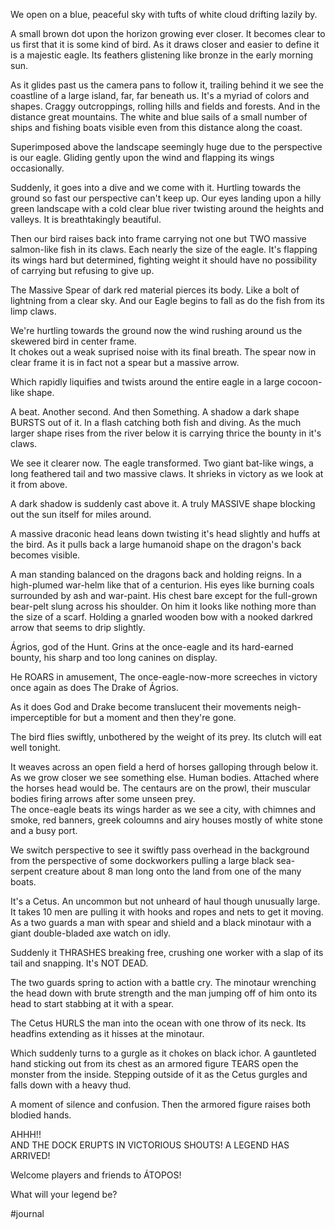We open on a blue, peaceful sky with tufts of white cloud drifting lazily by.  
  
A small brown dot upon the horizon growing ever closer. It becomes clear to us first that it is some kind of bird. As it draws closer and easier to define it is a majestic eagle. Its feathers glistening like bronze in the early morning sun.  
  
As it glides past us the camera pans to follow it, trailing behind it we see the coastline of a large island, far, far beneath us. It's a myriad of colors and shapes. Craggy outcroppings, rolling hills and fields and forests. And in the distance great mountains. The white and blue sails of a small number of ships and fishing boats visible even from this distance along the coast.  
  
Superimposed above the landscape seemingly huge due to the perspective is our eagle. Gliding gently upon the wind and flapping its wings occasionally.  
  
Suddenly, it goes into a dive and we come with it. Hurtling towards the ground so fast our perspective can't keep up. Our eyes landing upon a hilly green landscape with a cold clear blue river twisting around the heights and valleys. It is breathtakingly beautiful.  
  
Then our bird raises back into frame carrying not one but TWO massive salmon-like fish in its claws. Each nearly the size of the eagle. It's flapping its wings hard but determined, fighting weight it should have no possibility of carrying but refusing to give up.  
  
The Massive Spear of dark red material pierces its body. Like a bolt of lightning from a clear sky. And our Eagle begins to fall as do the fish from its limp claws.  
  
We're hurtling towards the ground now the wind rushing around us the skewered bird in center frame.  
It chokes out a weak suprised noise with its final breath. The spear now in clear frame it is in fact not a spear but a massive arrow.  
  
Which rapidly liquifies and twists around the entire eagle in a large cocoon-like shape.  
  
A beat. Another second. And then Something. A shadow a dark shape BURSTS out of it. In a flash catching both fish and diving. As the much larger shape rises from the river below it is carrying thrice the bounty in it's claws.  
  
We see it clearer now. The eagle transformed. Two giant bat-like wings, a long feathered tail and two massive claws. It shrieks in victory as we look at it from above.  
  
A dark shadow is suddenly cast above it. A truly MASSIVE shape blocking out the sun itself for miles around.  
  
A massive draconic head leans down twisting it's head slightly and huffs at the bird. As it pulls back a large humanoid shape on the dragon's back becomes visible.  
  
A man standing balanced on the dragons back and holding reigns. In a high-plumed war-helm like that of a centurion. His eyes like burning coals surrounded by ash and war-paint. His chest bare except for the full-grown bear-pelt slung across his shoulder. On him it looks like nothing more than the size of a scarf. Holding a gnarled wooden bow with a nooked darkred arrow that seems to drip slightly.  
  
Ágrios, god of the Hunt. Grins at the once-eagle and its hard-earned bounty, his sharp and too long canines on display.  
  
He ROARS in amusement, The once-eagle-now-more screeches in victory once again as does The Drake of Ágrios.  
  
As it does God and Drake become translucent their movements neigh-imperceptible for but a moment and then they're gone.  
  
The bird flies swiftly, unbothered by the weight of its prey. Its clutch will eat well tonight.  
  
It weaves across an open field a herd of horses galloping through below it. As we grow closer we see something else. Human bodies. Attached where the horses head would be. The centaurs are on the prowl, their muscular bodies firing arrows after some unseen prey.  
The once-eagle beats its wings harder as we see a city, with chimnes and smoke, red banners, greek coloumns and airy houses mostly of white stone and a busy port.  
  
We switch perspective to see it swiftly pass overhead in the background from the perspective of some dockworkers pulling a large black sea-serpent creature about 8 man long onto the land from one of the many boats.  
  
It's a Cetus. An uncommon but not unheard of haul though unusually large. It takes 10 men are pulling it with hooks and ropes and nets to get it moving. As a two guards a man with spear and shield and a black minotaur with a giant double-bladed axe watch on idly.  
  
Suddenly it THRASHES breaking free, crushing one worker with a slap of its tail and snapping. It's NOT DEAD.  
  
The two guards spring to action with a battle cry. The minotaur wrenching the head down with brute strength and the man jumping off of him onto its head to start stabbing at it with a spear.  
  
The Cetus HURLS the man into the ocean with one throw of its neck. Its headfins extending as it hisses at the minotaur.  
  
Which suddenly turns to a gurgle as it chokes on black ichor. A gauntleted hand sticking out from its chest as an armored figure TEARS open the monster from the inside. Stepping outside of it as the Cetus gurgles and falls down with a heavy thud.  
  
A moment of silence and confusion. Then the armored figure raises both blodied hands.  
  
AHHH!!  
AND THE DOCK ERUPTS IN VICTORIOUS SHOUTS! A LEGEND HAS ARRIVED!  
  
Welcome players and friends to ÁTOPOS!  
  
What will your legend be?

#journal
